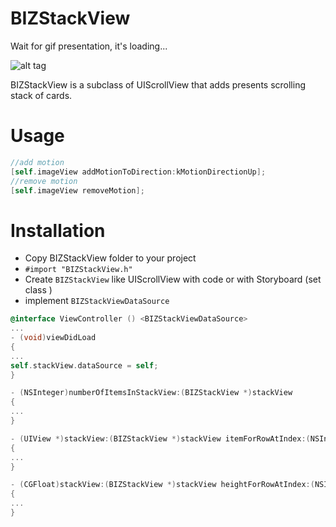 # BIZStackView

Wait for gif presentation, it's loading...

![alt tag](https://github.com/bizibizi/BIZSlackView/blob/master/presentation.gif)


BIZStackView is a subclass of UIScrollView that adds presents scrolling stack of cards.

# Usage

```objective-c
//add motion
[self.imageView addMotionToDirection:kMotionDirectionUp];
//remove motion
[self.imageView removeMotion];
```

# Installation

 - Copy BIZStackView folder to your project 
 - ```#import "BIZStackView.h"``` 
 - Create ```BIZStackView``` like UIScrollView with code or with Storyboard (set class )
 - implement ```BIZStackViewDataSource```
```objective-c
@interface ViewController () <BIZStackViewDataSource>
...
- (void)viewDidLoad
{
...
self.stackView.dataSource = self;
}

- (NSInteger)numberOfItemsInStackView:(BIZStackView *)stackView
{
...
}

- (UIView *)stackView:(BIZStackView *)stackView itemForRowAtIndex:(NSInteger)index
{
...
}

- (CGFloat)stackView:(BIZStackView *)stackView heightForRowAtIndex:(NSInteger)index
{
...
}
 
```
